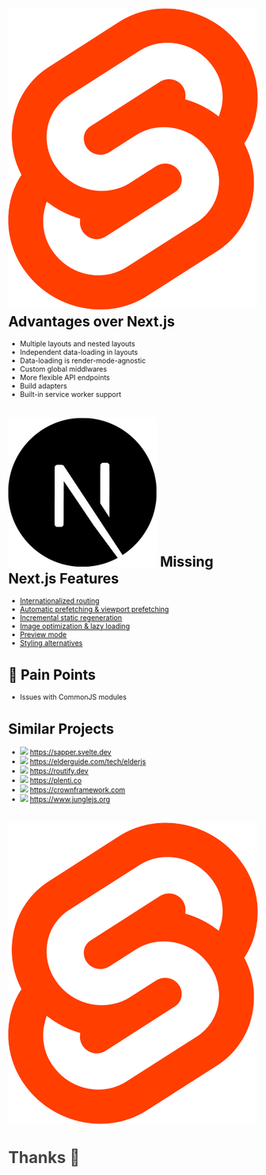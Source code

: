 # ![h:50](resources/svelte_square.png) Advantages over Next.js

- Multiple layouts and nested layouts
- Independent data-loading in layouts
- Data-loading is render-mode-agnostic
- Custom global middlwares
- More flexible API endpoints
- Build adapters
- Built-in service worker support

# ![h:50](resources/nextjs_logo.png) Missing Next.js Features

- [Internationalized routing](https://nextjs.org/docs/advanced-features/i18n-routing)
- [Automatic prefetching & viewport prefetching](https://nextjs.org/docs/api-reference/next/link)
- [Incremental static regeneration](https://nextjs.org/docs/basic-features/data-fetching#incremental-static-regeneration)
- [Image optimization & lazy loading](https://nextjs.org/docs/basic-features/image-optimization)
- [Preview mode](https://nextjs.org/docs/advanced-features/preview-mode)
- [Styling alternatives](https://nextjs.org/docs/basic-features/built-in-css-support)

<style scoped>
  h1 {
    font-weight: 700;
    color: #111;
    vertical-align: middle
  }
  a {
    border-bottom: 1px dotted;
    color: #111;
  }
  a:hover {
   color: gray;
  }
</style>

# 🥺 Pain Points

- Issues with CommonJS modules

# Similar Projects

- ![](https://www.google.com/s2/favicons?domain_url=https://sapper.svelte.dev) https://sapper.svelte.dev
- ![](https://www.google.com/s2/favicons?domain_url=https://elderguide.com/tech/elderjs) https://elderguide.com/tech/elderjs
- ![](https://www.google.com/s2/favicons?domain_url=https://routify.dev) https://routify.dev
- ![](https://www.google.com/s2/favicons?domain_url=https://plenti.co) https://plenti.co
- ![](https://www.google.com/s2/favicons?domain_url=https://crownframework.com) https://crownframework.com
- ![](https://www.google.com/s2/favicons?domain_url=https://www.junglejs.org) https://www.junglejs.org


#

![h:100](resources/svelte_square.png)

## Thanks 🍻

<style scoped>
  section {
    padding-top: 15%;
  }
  h2 {
    font-size: 2rem;
    color: #444;
  }
</style>

